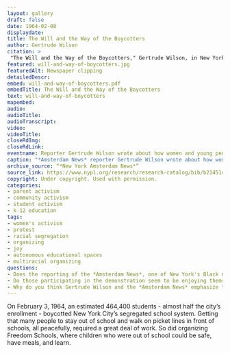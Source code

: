 ```yaml
--- 
layout: gallery
draft: false
date: 1964-02-08
displaydate: 
title: The Will and the Way of the Boycotters
author: Gertrude Wilson
citation: >
 "The Will and the Way of the Boycotters," Gertrude Wilson, in New York City Civil Rights History Project, Accessed: [Month Day, Year], https://nyccivilrightshistory.org/gallery/will-and-way-of-boycotters.
featured: will-and-way-of-boycotters.jpg
featuredAlt: Newspaper clipping
detailedDescr: 
embed: will-and-way-of-boycotters.pdf
embedTitle: The Will and the Way of the Boycotters
text: will-and-way-of-boycotters
mapembed: 
audio: 
audioTitle: 
audioTranscript: 
video: 
videoTitle: 
closeRdImg: 
closeRdLink: 
eventname: Reporter Gertrude Wilson wrote about how women and young people worked to make the February 3 boycott happen.
caption: "*Amsterdam News* reporter Gertrude Wilson wrote about how women and young people worked to make the February 3 boycott happen."
archive_source: “*New York Amsterdam News*”
source_link: https://www.nypl.org/research/research-catalog/bib/b21451436
copyright: Under copyright. Used with permission.
categories: 
- parent activism
- community activism
- student activism
- k-12 education
tags: 
- women's activism
- protest
- racial segregation
- organizing
- joy
- autonomous educational spaces
- multiracial organizing
questions:
- Does the reporting of the *Amsterdam News*, one of New York's Black newspapers, make the demonstration seem like a success or a failure? Why do you think so? 
- Do those participating in the demonstration seem to be enjoying themselves? What evidence do you see in the text? 
- Why do you think Gertrude Wilson and the *Amsterdam News* emphasize the racial and class diversity of those supporting the boycott? Why is this important?
--- 
```


On February 3, 1964, an estimated 464,400 students - almost half the city’s enrollment - boycotted New York City’s segregated school system. Getting that many people to stay out of school and walk on picket lines in front of schools, all peacefully, required a great deal of work. So did organizing Freedom Schools, where children who were out of school could be safe, have meals, and learn.

